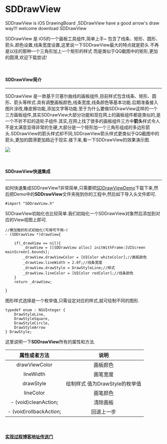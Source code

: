 # SDDrawView
SDDrawView is iOS DrawingBoard ,SDDrawView have a good arrow's draw way!!! welcome download SDDrawView

SDDrawView 是 iOS的一个画板工具组件,简单上手~ 包含了线条、矩形、圆形、箭头.颜色设置,线条宽度设置,这里说一下SDDrawView最大的特点就是箭头 不再是以往的那种一个三角形加上一个矩形的样式 而是类似于QQ截图中的矩形,更加的圆滑,欢迎下载尝试!

<br>

#### SDDrawView简介
***
SDDrawView 是一款基于贝塞尔曲线的画板组件,目前样式包含线条、矩形、圆形、箭头等样式.具有调整画板颜色,线条宽度,线条颜色等基本功能.后期准备接入图片涂改,橡皮擦功能,添加文字等功能.至于为什么要做SDDrawView这样的一个三方画板组件,其实SDDrawView大部分功能和现在网上的画板组件都是类似的,是一个不折不扣的造轮子组件.其实,在网上找了很多的画板组件三方中**箭头**样式令人不是太满意显得非常的生硬,大部分是一个矩形加一个三角形组成的多边形箭头.SDDrawView的箭头样式却不同,SDDrawView箭头样式更类似于QQ截图中的箭头,更加的圆滑更加趋近于现实.接下来,看一下SDDrawView的效果演示图.

![](https://upload-images.jianshu.io/upload_images/1396375-3b48f2d68c5a9301.png?imageMogr2/auto-orient/strip%7CimageView2/2/w/1240)


<br>

#### SDDrawView快速集成
***
如何快速集成SDDrawView?非常简单,只需要把[SDDrawViewDemo](https://github.com/wang82426107/SDDrawView)下载下来,然后把Demo中的**SDDrawView**文件夹拖到你的工程中,然后如下导入头文件即可.
```
#import "SDDrawView.h"
```
SDDrawView初始化也比较简单.我们初始化一个SDDrawView对象然后添加到对应的View视图上即可.
```
//懒加载的形式初始化(可用可不用~)
- (SDDrawView *)drawView{
    
    if(_drawView == nil){
        _drawView = [[SDDrawView alloc] initWithFrame:[UIScreen mainScreen].bounds];
        _drawView.drawViewColor = [UIColor whiteColor];//画板颜色
        _drawView.lineWidth = 2.0f;//线条宽度
        _drawView.drawStyle = DrawStyleLine;//样式
        _drawView.lineColor = [UIColor redColor];//线条颜色
    }
    return _drawView;
    
}
```
图形样式选择是一个枚举值,只需设定对应的样式,就可绘制不同的图形.
```
typedef enum : NSUInteger {
    DrawStyleLine,
    DrawStyleSquare,
    DrawStyleCircle,
    DrawStyleArrow
} DrawStyle;
```

这里说明一下**SDDrawView**所有的属性和方法.

|属性或者方法|说明|
|:---:|:---:|
|drawViewColor|画板颜色|
|lineWidth|画笔宽度|
|drawStyle|绘制样式 值为DrawStyle的枚举值|
|lineColor|画笔颜色|
|- (void)cleanAction;|清除画板|
|- (void)rollbackAction;|回退上一步|


<br>


#### [实现过程博客地址传送门](https://www.jianshu.com/p/b778008c61c8)
